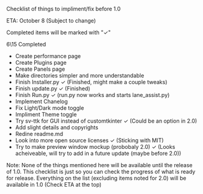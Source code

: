 Checklist of things to impliment/fix before 1.0 

ETA: October 8 (Subject to change)

Completed items will be marked with "✓"

6\15 Completed

- Create performance page
- Create Plugins page
- Create Panels page
- Make directories simpler and more understandable
- Finish Installer.py ✓ (Finished, might make a couple tweaks)
- Finish update.py ✓ (Finished)
- Finish Run.py ✓ (run.py now works and starts lane_assist.py)
- Implement Chanelog
- Fix Light/Dark mode toggle
- Impliment Theme toggle
- Try sv-ttk for GUI instead of customtkinter ✓ (Could be an option in 2.0)
- Add slight details and copyrights
- Redine readme.md
- Look into more open source licenses ✓ (Sticking with MIT)
- Try to make preview window mockup (probobaly 2.0) ✓ (Looks acheiveable, will try to add in a future update (maybe before 2.0))

Note: None of the things mentioned here will be available until the release of 1.0. This checklist is just so you can check the progress of what is ready for release. Everything on the list (excluding items noted for 2.0) will be available in 1.0 (Check ETA at the top)
